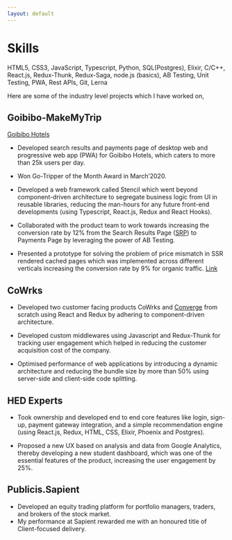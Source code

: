 ```yaml
---
layout: default
---
```


<!-- Text can be **bold**, _italic_, or ~~strikethrough~~. -->

<!-- [Link to another page](./another-page.html). -->

# Skills
HTML5, CSS3, JavaScript, Typescript, Python, SQL(Postgres), Elixir, C/C++, 
React.js, Redux-Thunk, Redux-Saga, node.js (basics), AB Testing, Unit Testing, PWA, Rest
APIs, Git, Lerna


Here are some of the industry level projects which I have worked on,

## Goibibo-MakeMyTrip

[Goibibo Hotels](https://goibibo.com/hotels/)

*   Developed search results and payments page of desktop web and progressive web app (PWA) for Goibibo Hotels, which caters to more than 25k users per day.

*   Won Go-Tripper of the Month Award in March’2020.

*   Developed a web framework called Stencil which went beyond component-driven architecture to segregate business logic from UI in reusable libraries, reducing the man-hours for any future front-end developments (using Typescript, React.js, Redux and React Hooks).

*   Collaborated with the product team to work towards increasing the conversion rate by 12% from the Search Results Page ([SRP](https://goibibo.com/hotels/hotels-in-goa-ct/)) to Payments Page by leveraging the power of AB Testing.

*   Presented a prototype for solving the problem of price mismatch in SSR rendered cached pages which was implemented across different verticals increasing the conversion rate by 9% for organic traffic. [Link](https://goibibo.com/hotels/hotels-in-goa-ct/)

## CoWrks

*   Developed two customer facing products CoWrks and [Converge](https://converge.cowrks.com/) from scratch using React and Redux by adhering to component-driven architecture.

*   Developed custom middlewares using Javascript and Redux-Thunk for tracking user engagement which helped in reducing the customer acquisition cost of the company.

*   Optimised performance of web applications by introducing a dynamic architecture and reducing the bundle size by more than 50% using server-side and client-side code splitting.

## HED Experts

*   Took ownership and developed end to end core features like login, sign-up, payment gateway integration, and a simple recommendation engine (using React.js, Redux, HTML, CSS, Elixir, Phoenix and Postgres).

*   Proposed a new UX based on analysis and data from Google Analytics, thereby developing a new student dashboard, which was one of the essential features of the product, increasing the user engagement by 25%.

## Publicis.Sapient

*   Developed an equity trading platform for portfolio managers, traders, and brokers of the stock market.
*   My performance at Sapient rewarded me with an honoured title of Client-focused delivery.

<!-- ### Header 3

```js
// Javascript code with syntax highlighting.
var fun = function lang(l) {
  dateformat.i18n = require('./lang/' + l)
  return true;
}
```

```ruby
# Ruby code with syntax highlighting
GitHubPages::Dependencies.gems.each do |gem, version|
  s.add_dependency(gem, "= #{version}")
end
```

#### Header 4

*   This is an unordered list following a header.
*   This is an unordered list following a header.
*   This is an unordered list following a header.

##### Header 5

1.  This is an ordered list following a header.
2.  This is an ordered list following a header.
3.  This is an ordered list following a header.

###### Header 6

| head1        | head two          | three |
|:-------------|:------------------|:------|
| ok           | good swedish fish | nice  |
| out of stock | good and plenty   | nice  |
| ok           | good `oreos`      | hmm   |
| ok           | good `zoute` drop | yumm  |

### There's a horizontal rule below this.

* * *

### Here is an unordered list:

*   Item foo
*   Item bar
*   Item baz
*   Item zip

### And an ordered list:

1.  Item one
1.  Item two
1.  Item three
1.  Item four

### And a nested list:

- level 1 item
  - level 2 item
  - level 2 item
    - level 3 item
    - level 3 item
- level 1 item
  - level 2 item
  - level 2 item
  - level 2 item
- level 1 item
  - level 2 item
  - level 2 item
- level 1 item

### Small image

![Octocat](https://github.githubassets.com/images/icons/emoji/octocat.png)

### Large image

![Branching](https://guides.github.com/activities/hello-world/branching.png)


### Definition lists can be used with HTML syntax.

<dl>
<dt>Name</dt>
<dd>Godzilla</dd>
<dt>Born</dt>
<dd>1952</dd>
<dt>Birthplace</dt>
<dd>Japan</dd>
<dt>Color</dt>
<dd>Green</dd>
</dl>

```
Long, single-line code blocks should not wrap. They should horizontally scroll if they are too long. This line should be long enough to demonstrate this.
```

```
The final element.
``` -->
